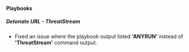 
#### Playbooks

##### Detonate URL - ThreatStream

- Fixed an issue where the playbook output listed **'ANYRUN'** instead of **'ThreatStream'** command output.
